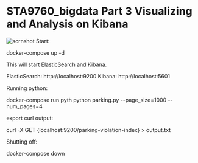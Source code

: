 # STA9760_bigdata Part 3 Visualizing and Analysis on Kibana

![scrnshot](https://raw.githubusercontent.com/besthl/STA9760_bigdata_P3_Kibana/master/screenshot.PNG)
Start:

docker-compose up -d


This will start ElasticSearch and Kibana.

ElasticSearch: http://localhost:9200 Kibana: http://localhost:5601


Running python:


docker-compose run pyth python parking.py --page_size=1000 --num_pages=4


export curl output:

curl -X GET {localhost:9200/parking-violation-index} > output.txt


Shutting off:

docker-compose down
